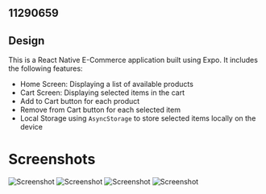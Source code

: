 ## 11290659

## Design
This is a React Native E-Commerce application built using Expo. It includes the following features:
- Home Screen: Displaying a list of available products
- Cart Screen: Displaying selected items in the cart
- Add to Cart button for each product
- Remove from Cart button for each selected item
- Local Storage using `AsyncStorage` to store selected items locally on the device

# Screenshots

![Screenshot](/assets/sc1.jpg)
![Screenshot](/assets/sc2.jpg)
![Screenshot](/assets/sc3.jpg)
![Screenshot](/assets/sc4.jpg)
